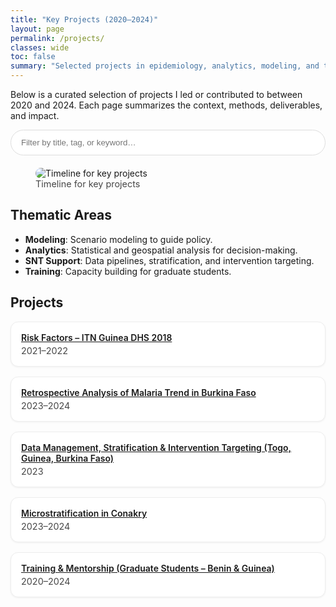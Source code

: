 ```yaml
---
title: "Key Projects (2020–2024)"
layout: page
permalink: /projects/
classes: wide
toc: false
summary: "Selected projects in epidemiology, analytics, modeling, and training."
---
```


<!-- ========== STYLE LOCAL (simple et discret) ========== -->
<style>
  .page__content p.lead{font-size:1.05rem; line-height:1.6;}
  .projects-grid{display:grid;grid-template-columns:repeat(auto-fill,minmax(280px,1fr));gap:16px;margin-top:.5rem}
  .project-card{border:1px solid #eee;border-radius:12px;padding:16px;background:#fff;box-shadow:0 1px 3px rgba(0,0,0,.06)}
  .project-card a{font-weight:600;display:block;margin-bottom:4px}
  .project-meta{font-size:.9rem;opacity:.8}
  .search{max-width:640px;margin:.75rem 0 1.25rem}
  .search input{width:100%;padding:.75rem 1rem;border:1px solid #ddd;border-radius:999px}
</style>

<p class="lead">
Below is a curated selection of projects I led or contributed to between 2020 and 2024. Each page summarizes the context, methods, deliverables, and impact.
</p>

<div class="search">
  <input id="proj-search" type="text" placeholder="Filter by title, tag, or keyword…">
</div>

<!-- Image en chemin absolu pour éviter l'alt qui s'affiche -->
<figure>
  <img src="/Users/ousmanediallo/Documents/GitHub/Ousmanerabi.github.io/assets/projects/itn/timeline.png" alt="Timeline for key projects" style="max-width:100%;border-radius:12px;">
  <figcaption style="font-size:.9rem;opacity:.8;">Timeline for key projects</figcaption>
</figure>

## Thematic Areas
- **Modeling**: Scenario modeling to guide policy.  
- **Analytics**: Statistical and geospatial analysis for decision-making.  
- **SNT Support**: Data pipelines, stratification, and intervention targeting.  
- **Training**: Capacity building for graduate students.

## Projects
<div id="projects" class="projects-grid">

<div class="project-card" data-tags="analytics epidemiology dhs itn guinea">
  <a href="/projects/risk_factors.html">Risk Factors – ITN Guinea DHS 2018</a>
  <div class="project-meta">2021–2022</div>
</div>

<div class="project-card" data-tags="burkina incidence trend mapping hmis">
  <a href="/projects/retrospective_analysis.html">Retrospective Analysis of Malaria Trend in Burkina Faso</a>
  <div class="project-meta">2023–2024</div>
</div>

<div class="project-card" data-tags="burkina guinea togo targeting stratification snt">
  <a href="/projects/snt-stratification-targeting.html">Data Management, Stratification & Intervention Targeting (Togo, Guinea, Burkina Faso)</a>
  <div class="project-meta">2023</div>
</div>

<div class="project-card" data-tags="microstrat conakry mapping">
  <a href="/projects/microstratification-conakry.html">Microstratification in Conakry</a>
  <div class="project-meta">2023–2024</div>
</div>

<div class="project-card" data-tags="mentorship training supervision">
  <a href="/projects/training-mentorship-2020-2024.html">Training & Mentorship (Graduate Students – Benin & Guinea)</a>
  <div class="project-meta">2020–2024</div>
</div>

</div>